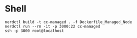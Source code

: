 # Shell

``` shell
nerdctl build -t cc-managed . -f Dockerfile_Managed_Node
nerdctl run --rm -it -p 3000:22 cc-managed
ssh -p 3000 root@localhost
```
